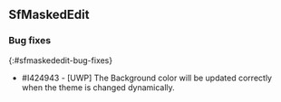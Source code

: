 ## SfMaskedEdit

### Bug fixes
{:#sfmaskededit-bug-fixes}

* \#I424943 - [UWP] The Background color will be updated correctly when the theme is changed dynamically.